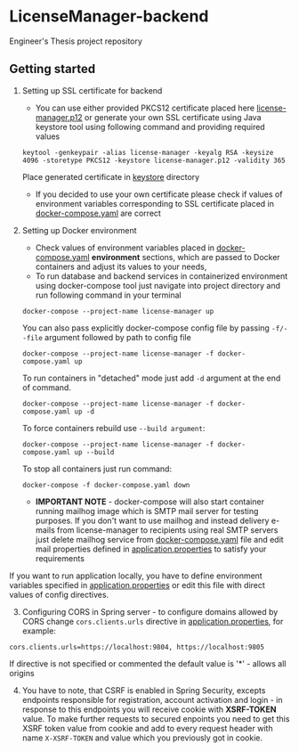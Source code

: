 # LicenseManager-backend

Engineer's Thesis project repository

## Getting started

1. Setting up SSL certificate for backend

   - You can use either provided PKCS12 certificate placed here [license-manager.p12](/backend/src/main/resources/keystore/license-manager.p12) or
     generate your own SSL certificate using Java keystore tool using following command and providing required values

   ```
   keytool -genkeypair -alias license-manager -keyalg RSA -keysize 4096 -storetype PKCS12 -keystore license-manager.p12 -validity 365
   ```

   Place generated certificate in [keystore](/backend/src/main/resources/keystore) directory

   - If you decided to use your own certificate please check if values of environment variables corresponding to SSL certificate placed in [docker-compose.yaml](./docker-compose.yaml) are correct

2. Setting up Docker environment

   - Check values of environment variables placed in [docker-compose.yaml](./docker-compose.yaml) **environment** sections, which are passed to Docker containers and adjust its values to your needs,
   - To run database and backend services in containerized environment using docker-compose tool just navigate into project directory and run following command in your terminal

   ```
   docker-compose --project-name license-manager up
   ```

   You can also pass explicitly docker-compose config file by passing `-f/--file` argument followed by path to config file

   ```
   docker-compose --project-name license-manager -f docker-compose.yaml up
   ```

   To run containers in "detached" mode just add `-d` argument at the end of command.

   ```
   docker-compose --project-name license-manager -f docker-compose.yaml up -d
   ```

   To force containers rebuild use `--build argument`:

   ```
   docker-compose --project-name license-manager -f docker-compose.yaml up --build
   ```

   To stop all containers just run command:

   ```
   docker-compose -f docker-compose.yaml down
   ```

   - **IMPORTANT NOTE** - docker-compose will also start container running mailhog image which is SMTP mail server for testing purposes. If you don't want to use mailhog and instead
     delivery e-mails from license-manager to recipients using real SMTP servers just delete mailhog service from [docker-compose.yaml](./docker-compose.yaml) file and edit
     mail properties defined in [application.properties](./backend/src/main/resources/application.properties) to satisfy your requirements

If you want to run application locally, you have to define environment variables specified in [application.properties](./backend/src/main/resources/application.properties) or edit this file with direct values of config directives.

3. Configuring CORS in Spring server - to configure domains allowed by CORS change `cors.clients.urls` directive in [application.properties](./backend/src/main/resources/application.properties), for example:

```
cors.clients.urls=https://localhost:9804, https://localhost:9805
```

If directive is not specified or commented the default value is '\*' - allows all origins

4. You have to note, that CSRF is enabled in Spring Security, excepts endpoints responsible for registration, account activation and login - in response to this endpoints you will receive cookie with **XSRF-TOKEN** value. To make further requests to secured enpoints you need to get this XSRF token value from cookie and add to every request
   header with name `X-XSRF-TOKEN` and value which you previously got in cookie.
